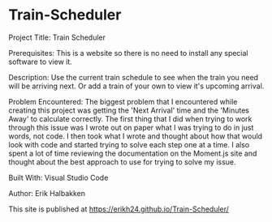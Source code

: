 # Train-Scheduler

Project Title:
Train Scheduler

Prerequisites:
This is a website so there is no need to install any special software to view it.

Description:
Use the current train schedule to see when the train you need will be arriving next. Or add a train of your own to view it's upcoming arrival.

Problem Encountered:
The biggest problem that I encountered while creating this project was getting the 'Next Arrival' time and the 'Minutes Away' to calculate correctly. The first thing that I did when trying to work through this issue was I wrote out on paper what I was trying to do in just words, not code. I then took what I wrote and thought about how that would look with code and started trying to solve each step one at a time. I also spent a lot of time reviewing the documentation on the Moment.js site and thought about the best approach to use for trying to solve my issue.

Built With:
Visual Studio Code

Author:
Erik Halbakken

This site is published at https://erikh24.github.io/Train-Scheduler/
